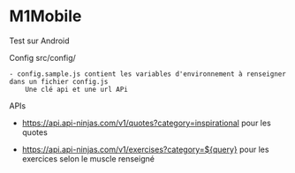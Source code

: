 # M1Mobile

Test sur Android



Config
    src/config/

    - config.sample.js contient les variables d'environnement à renseigner dans un fichier config.js
        Une clé api et une url APi


APIs
- https://api.api-ninjas.com/v1/quotes?category=inspirational
    pour les quotes 

- https://api.api-ninjas.com/v1/exercises?category=${query}
    pour les exercices selon le muscle renseigné